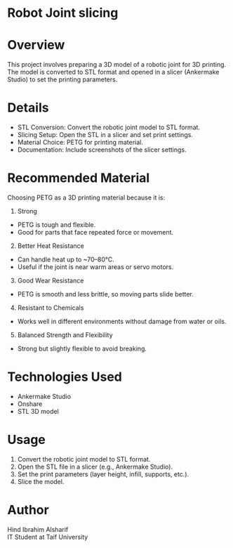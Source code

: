 # Robot Joint slicing

# Overview
This project involves preparing a 3D model of a robotic joint for 3D printing. The model is converted to STL format and opened in a slicer (Ankermake Studio) to set the printing parameters.

# Details
- STL Conversion: Convert the robotic joint model to STL format.  
- Slicing Setup: Open the STL in a slicer and set print settings.  
- Material Choice:  PETG for printing material.  
- Documentation: Include screenshots of the slicer settings.  

# Recommended Material
Choosing PETG as a 3D printing material because it is:

1. Strong  
- PETG is tough and flexible.  
- Good for parts that face repeated force or movement.  

2. Better Heat Resistance  
- Can handle heat up to ~70–80°C.  
- Useful if the joint is near warm areas or servo motors.  

3. Good Wear Resistance   
- PETG is smooth and less brittle, so moving parts slide better.  

4. Resistant to Chemicals  
- Works well in different environments without damage from water or oils.  

5. Balanced Strength and Flexibility  
- Strong but slightly flexible to avoid breaking.  

# Technologies Used
- Ankermake Studio 
- Onshare 
- STL 3D model  

# Usage
1. Convert the robotic joint model to STL format.  
2. Open the STL file in a slicer (e.g., Ankermake Studio).  
3. Set the print parameters (layer height, infill, supports, etc.).  
4. Slice the model.

# Author
Hind Ibrahim Alsharif  
IT Student at Taif University
